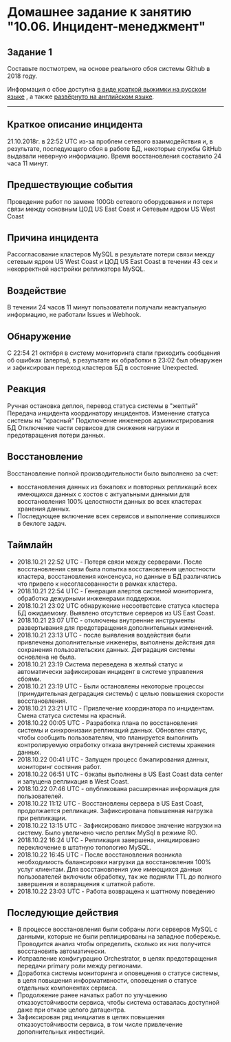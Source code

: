 <h1>Домашнее задание к занятию "10.06. Инцидент-менеджмент"</h1>
<h2 dir="auto">Задание 1</h2>
<p dir="auto">Составьте постмотрем, на основе реального сбоя системы Github в 2018 году.</p>
<p dir="auto">Информация о сбое доступна <a href="https://habr.com/ru/post/427301/" rel="nofollow">в виде краткой выжимки на русском языке</a> , а
также <a href="https://github.blog/2018-10-30-oct21-post-incident-analysis/" rel="nofollow">развёрнуто на английском языке</a>.</p>

-------------
<h2>Краткое описание инцидента</h2>
<p>21.10.2018г. в 22:52 UTC из-за проблем сетевого взаимодействия и, в результате, последующего сбоя в работе БД, некоторые службы GitHub выдавали неверную информацию. Время восстановления составило 24 часа 11 минут.</p>

<h2>Предшествующие события</h2>
<p>Проведение работ по замене 100Gb сетевого оборудования и потеря связи между 
основным ЦОД US East Coast и Сетевым ядром US West Coast</p>

<h2>Причина инцидента</h2>
<p>Рассогласование кластеров MySQL в результате потери связи между сетевым ядром US West Coast и ЦОД US East Coast в течении 43 сек и некорректной настройки репликатора MySQL.</p>

<h2>Воздействие</h2>
<p>В течении 24 часов 11 минут пользователи получали неактуальную информацию, не работали Issues и Webhook.</p>

<h2>Обнаружение</h2>
<p>С 22:54 21 октября в систему мониторинга стали приходить сообщения об ошибках (алерты), в результате их обработки в 23:02 был обнаружен и зафиксирован переход кластеров БД в состояние Unexpected.

<h2>Реакция</h2>
Ручная остановка деплоя, перевод статуса системы в "желтый"
Передача инцидента координатору инцидентов. Изменение статуса системы на "красный"
Подключение инженеров администрирования БД
Отключение части сервисов для снижения нагрузки и предотвращения потери данных.

<h2>Восстановление</h2>
Восстановление полной производительности было выполнено за счет:

- восстановления данных из бэкаповх и повторных репликаций всех имеющихся данных с хостов с актуальными данными для восстановления 100% целостности данных во всех кластерах хранения данных. 
- Последующее включение всех сервисов и выполнение сопившихся в беклоге задач.

<h2>Таймлайн</h2>
	
- 2018.10.21 22:52 UTC - Потеря связи между серверами. После восстановления связи была попытка восстановления целостности кластера, восстановления консенсуса, но данные в БД различялись что привело к несогласованности в рамках кластера.
- 2018.10.21 22:54 UTC - Генерация алертов системой мониторинга, обработка дежурными инженерами поддержки.
- 2018.10.21 23:02 UTC обнаружение несоответсвие статуса кластера БД ожидаемому. Выявлено отсутствие серверов из US East Coast.
- 2018.10.21 23:07 UTC - отключены внутренние инструменты развертывания для предотвращения дополнительных изменений. 
- 2018.10.21 23:13 UTC - после выявления воздействия были привлечены дополнительные инженеры, выполнены действия для сохранения пользоательских данных. Деградация системы основлена не была.
- 2018.10.21 23:19 Система переведена в желтый статус и автоматически зафиксирован инцидент в системе управления сбоями.
- 2018.10.21 23:19 UTC - Были остановлены некоторые процессы (принудительная деградация системы) с целью повышения скорости восстановления.
- 2018.10.21 23:21 UTC - Привлечение координатора по инцидентам. Смена статуса системы на красный.
- 2018.10.22 00:05 UTC - Разработка плана по восстановления системы и синхронизаии репликаций данных. Обновлен статус, чтобы сообщить пользователям, что планируется выполнить контролируемую отработку отказа внутренней системы хранения данных.
- 2018.10.22 00:41 UTC - Запущен процесс бэкапирования данных, мониторинг состяния работ.
- 2018.10.22 06:51 UTC - бэкапы выполнены в US East Coast data center и запущена репликация в West Coast.
- 2018.10.22 07:46 UTC - опубликована расширенная информация для пользователей.
- 2018.10.22 11:12 UTC - Восстановлены сервера в US East Coast, продолжается репликация. Зафиксирована повышенная нагрузка при репликации.
- 2018.10.22 13:15 UTC - Зафиксировано пиковое значение нагрузки на систему. Было увеличено число реплик MySql в режиме RO.
- 2018.10.22 16:24 UTC - Репликация завершена, инициировано переключение в штатную топологию MySQL.
- 2018.10.22 16:45 UTC - После восстановления возникла необходимость балансировки нагрузки да восстановления 100% услуг клиентам. Для восстановления уже имеющихся данных пользователей включили обработку, так же подняли TTL до полного завершения и возвращения к штатной работе.
- 2018.10.22 23:03 UTC - Работа возвращена к шаттному поведению

<h2>Последующие действия</h2>

- В процессе восстановления были собраны логи серверов MySQL с данными, которые не были реплицированы на западное побережье. Проводится анализ чтобы определить, сколько их них получится восстановить автоматически.
- Исправление конфигурацию Orchestrator, в целях предотвращения передачи primary роли между регионами.
- Доработка системы мониторинга и оповещения о статусе системы, в целя повышения информативности, оповещения о статусе отдельных компонентах сервиса.
- Продолжение ранее начатых работ по улучшению отказоустойчивости сервиса, чтобы система оставалась доступной даже при отказе целого датацентра.
- Зафиксирован ряд инициатив в целях повышения отказоустойчивости сервиса, в том числе привлечение дополнительных инвестиций.
